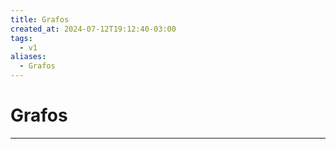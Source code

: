 ```yaml
---
title: Grafos
created_at: 2024-07-12T19:12:40-03:00
tags:
  - v1
aliases:
  - Grafos
---
```

# Grafos
---

